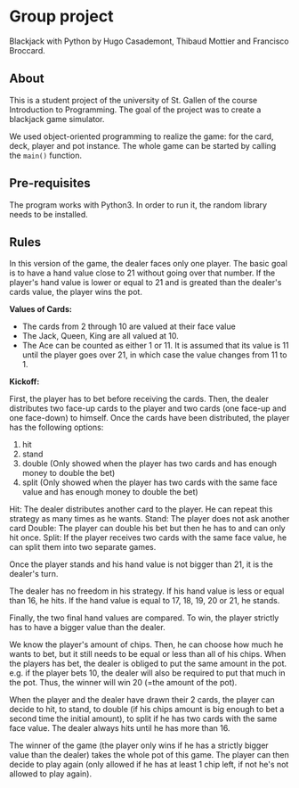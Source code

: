 # Group project

Blackjack with Python by Hugo Casademont, Thibaud Mottier and Francisco Broccard.

## About

This is a student project of the university of St. Gallen of the course Introduction to Programming.
The goal of the project was to create a blackjack game simulator.

We used object-oriented programming to realize the game: for the card, deck, player and pot instance.
The whole game can be started by calling the `main()` function.

## Pre-requisites

The program works with Python3.
In order to run it, the random library needs to be installed.

## Rules

In this version of the game, the dealer faces only one player. The basic goal is to have a hand value close to 21 without going over that number. If the player's hand value is lower or equal to 21 and is greated than the dealer's cards value, the player wins the pot.

**Values of Cards:**

- The cards from 2 through 10 are valued at their face value
- The Jack, Queen, King are all valued at 10.
- The Ace can be counted as either 1 or 11. It is assumed that its value is 11 until the player goes over 21, in which case the value changes from 11 to 1.

**Kickoff:**

First, the player has to bet before receiving the cards. Then, the dealer distributes two face-up cards to the player and two cards (one face-up and one face-down) to himself.
Once the cards have been distributed, the player has the following options:

1. hit
2. stand
3. double (Only showed when the player has two cards and has enough money to double the bet)
4. split (Only showed when the player has two cards with the same face value and has enough money to double the bet)

Hit: The dealer distributes another card to the player. He can repeat this strategy as many times as he wants.
Stand: The player does not ask another card
Double: The player can double his bet but then he has to and can only hit once.
Split: If the player receives two cards with the same face value, he can split them into two separate games.

Once the player stands and his hand value is not bigger than 21, it is the dealer's turn.

The dealer has no freedom in his strategy. If his hand value is less or equal than 16, he hits. If the hand value is equal to 17, 18, 19, 20 or 21, he stands.

Finally, the two final hand values are compared. To win, the player strictly has to have a bigger value than the dealer.

We know the player's amount of chips. Then, he can choose how much he wants to bet, but it still needs to be equal or less than all of his chips.
When the players has bet, the dealer is obliged to put the same amount in the pot.
e.g. if the player bets 10, the dealer will also be required to put that much in the pot. Thus, the winner will win 20 (=the amount of the pot).

When the player and the dealer have drawn their 2 cards, the player can decide to hit, to stand, to double (if his chips amount is big enough to bet a second time the initial amount), to split if he has two cards with the same face value.
The dealer always hits until he has more than 16.

The winner of the game (the player only wins if he has a strictly bigger value than the dealer) takes the whole pot of this game.
The player can then decide to play again (only allowed if he has at least 1 chip left, if not he's not allowed to play again).
